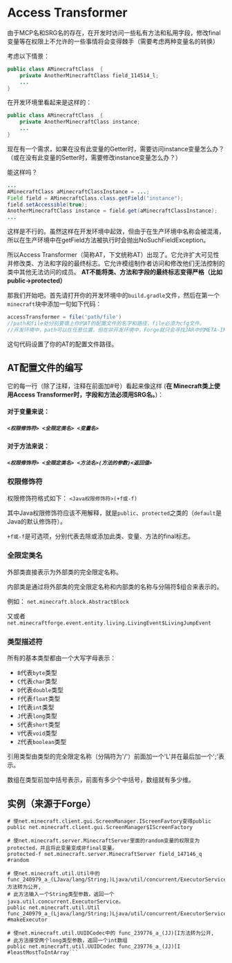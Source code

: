 # Access Transformer
由于MCP名和SRG名的存在，在开发时访问一些私有方法和私用字段，修改final变量等在权限上不允许的一些事情将会变得棘手（需要考虑两种变量名的转换）

考虑以下情景：
```java
public class AMinecraftClass  {
    private AnotherMinecraftClass field_114514_l;
    ...
}
```
在开发环境里看起来是这样的：
```java
public class AMinecraftClass  {
    private AnotherMinecraftClass instance;
    ...
}
```
现在有一个需求，如果在没有此变量的Getter时，需要访问instance变量怎么办？（或在没有此变量的Setter时，需要修改instance变量怎么办？）

能这样吗？
```java
...
AMinecraftClass aMinecraftClassInstance = ...;
Field field = AMinecraftClass.class.getField("instance");
field.setAccessible(true);
AnotherMinecraftClass instance = field.get(aMinecraftClassInstance);
...
```
这样是不行的。虽然这样在开发环境中起效，但由于在生产环境中名称会被混淆，所以在生产环境中在getField方法被执行时会抛出NoSuchFieldException。

所以Access Transformer（简称AT，下文统称AT）出现了。它允许扩大可见性并修改类、方法和字段的最终标志。它允许模组制作者访问和修改他们无法控制的类中其他无法访问的成员。
**AT不能将类、方法和字段的最终标志变得严格（比如public->protected）**

那我们开始吧。首先请打开你的开发环境中的`build.gradle`文件，然后在第一个`minecraft`块中添加一句如下代码：
```Groovy
accessTransformer = file('path/file')
//path和file处分别要填上你的AT的配置文件的名字和路径，file必须为cfg文件。
//开发环境中，path可以在任意位置，但在非开发环境中，Forge就只会寻找JAR中的META-INF/accesstransformer.cfg并将它当做AT的配置文件。
```
这句代码设置了你的AT的配置文件路径。

## AT配置文件的编写
它的每一行（除了注释，注释在前面加#号）看起来像这样
(**在 Minecraft类上使用Access Transformer时，字段和方法必须用SRG名。**)：
#### 对于变量来说：
##### ```<权限修饰符> <全限定类名> <变量名>```
#### 对于方法来说：
##### ```<权限修饰符> <全限定类名> <方法名>(方法的参数)<返回值>```
### 权限修饰符
权限修饰符格式如下：
```<Java权限修饰符>(+f或-f)```

其中Java权限修饰符应该不用解释，就是```public```、```protected```之类的（```default```是Java的默认修饰符）。

```+f或-f```是可选项，分别代表去除或添加此类、变量、方法的final标志。
### 全限定类名
外部类直接表示为外部类的完全限定名称。

内部类是通过将外部类的完全限定名称和内部类的名称与分隔符$组合来表示的。

例如：
```net.minecraft.block.AbstractBlock```

又或者
```net.minecraftforge.event.entity.living.LivingEvent$LivingJumpEvent```
### 类型描述符
所有的基本类型都由一个大写字母表示：
- ```B```代表```byte```类型
- ```C```代表```char```类型
- ```D```代表```double```类型
- ```F```代表```float```类型
- ```I```代表```int```类型
- ```J```代表```long```类型
- ```S```代表```short```类型
- ```V```代表```void```类型
- ```Z```代表```boolean```类型

引用类型由类型的完全限定名称（分隔符为'/'）前面加一个'L'并在最后加一个';'表示。

数组在类型前加中括号表示，前面有多少个中括号，数组就有多少维。
## 实例（来源于Forge）
```
# 使net.minecraft.client.gui.ScreenManager.IScreenFavtory变得public
public net.minecraft.client.gui.ScreenManager$IScreenFactory

# 使net.minecraft.server.MinecraftServer里面的random变量的权限变为protected，并且将此变量变成非final变量。
protected-f net.minecraft.server.MinecraftServer field_147146_q #random

# 使net.minecraft.util.Util中的func_240979_a_(LJava/lang/String;)Ljava/util/concurrent/ExecutorService方法转为公开,
# 此方法输入一个String类型参数，返回一个java.util.concurrent.ExecutorService。
public net.minecraft.util.Util func_240979_a_(Ljava/lang/String;)Ljava/util/concurrent/ExecutorService; #makeExecutor

# 使net.minecraft.util.UUIDCodec中的 func_239776_a_(JJ)[I方法转为公开,
# 此方法接受两个long类型参数，返回一个int数组
public net.minecraft.util.UUIDCodec func_239776_a_(JJ)[I #leastMostToIntArray```